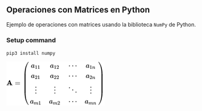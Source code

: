 ## Operaciones con Matrices en Python 

Ejemplo de operaciones con matrices usando la biblioteca ```NumPy``` de Python.

### Setup command 
```
pip3 install numpy
```
![images](descarga.png)
